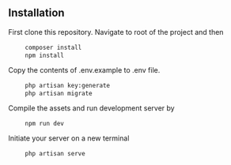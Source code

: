 ## Installation

First clone this repository. Navigate to root of the project and then

<pre>
    <code>composer install</code>
    <code>npm install</code>
</pre>

Copy the contents of .env.example to .env file.

<pre>
    <code>php artisan key:generate</code>
    <code>php artisan migrate</code>
</pre>

Compile the assets and run development server by

<pre>
    <code>npm run dev</code>
</pre>

Initiate your server on a new terminal

<pre>
    <code>php artisan serve</code>
</pre>